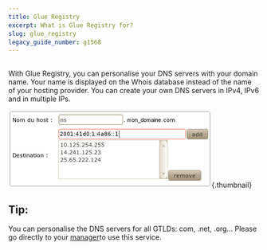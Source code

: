 ```yaml
---
title: Glue Registry
excerpt: What is Glue Registry for?
slug: glue_registry
legacy_guide_number: g1568
---
```



## 
With Glue Registry, you can personalise your DNS servers with your domain name. Your name is displayed on the Whois database instead of the name of your hosting provider. You can create your own DNS servers in IPv4, IPv6 and in multiple IPs.

![](images/img_2175.jpg){.thumbnail}

## Tip:
You can personalise the DNS servers for all GTLDs: com, .net, .org...
Please go directly to your [manager](https://www.ovh.com/manager/web/login.html)to use this service.

